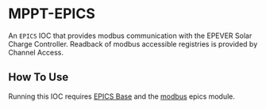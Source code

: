# MPPT-EPICS
An `EPICS` IOC that provides modbus communication with the EPEVER Solar Charge Controller. Readback of modbus accessible registries is provided by Channel Access.

## How To Use

Running this IOC requires [EPICS Base](https://epics.anl.gov) and the [modbus](https://github.com/epics-modules/modbus) epics module.
